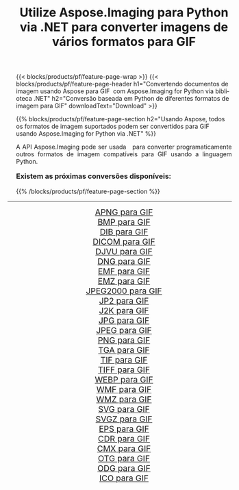 ﻿---
title: Utilize Aspose.Imaging para Python via .NET para converter imagens de vários formatos para GIF 
weight: 3920
url: /pt/python-net/conversion/to/gif/ 
lang: pt
langdirlevel: 2
locales: zh-hans,ja,it,ru,de,es,fr,nl,id,lt,pl,pt,vi,tr,ko,zh-hant,ar,hi,th,sv,cs,uk,he
description: Você pode usar Aspose.Imaging para Python via biblioteca .NET para converter de uma variedade de formatos para GIF
---

{{< blocks/products/pf/feature-page-wrap >}}
{{< blocks/products/pf/feature-page-header h1="Convertendo documentos de imagem usando Aspose para GIF  com Aspose.Imaging for Python via biblioteca .NET" h2="Conversão baseada em Python de diferentes formatos de imagem para GIF" downloadText="Download" >}}


{{% blocks/products/pf/feature-page-section  h2="Usando Aspose, todos os formatos de imagem suportados podem ser convertidos para GIF usando Aspose.Imaging for Python via .NET" %}}
<p align=justify>A API Aspose.Imaging pode ser usada   para converter programaticamente outros formatos de imagem compatíveis para GIF usando a linguagem Python.</p>
<h3 style="margin-top:16px;">
Existem as próximas conversões disponíveis:
</h3>
{{% /blocks/products/pf/feature-page-section %}}
<div class="container-fluid productfamilypage bg-gray">
    <div class="convertypes bg-gray agp-content section">
        <div class="container">
		<hr style="margin-left:-20px;"/>
		<div class="row other-converters" style="gap: 10px;font-size: 19px;text-align:center;">
		    <div class='col-md-3 other-converter remove-lp remove-rp'><a href="/imaging/pt/python-net/conversion/apng-to-gif/" style="padding:15px;">APNG para GIF</a></div>
<div class='col-md-3 other-converter remove-lp remove-rp'><a href="/imaging/pt/python-net/conversion/bmp-to-gif/" style="padding:15px;">BMP para GIF</a></div>
<div class='col-md-3 other-converter remove-lp remove-rp'><a href="/imaging/pt/python-net/conversion/dib-to-gif/" style="padding:15px;">DIB para GIF</a></div>
<div class='col-md-3 other-converter remove-lp remove-rp'><a href="/imaging/pt/python-net/conversion/dicom-to-gif/" style="padding:15px;">DICOM para GIF</a></div>
<div class='col-md-3 other-converter remove-lp remove-rp'><a href="/imaging/pt/python-net/conversion/djvu-to-gif/" style="padding:15px;">DJVU para GIF</a></div>
<div class='col-md-3 other-converter remove-lp remove-rp'><a href="/imaging/pt/python-net/conversion/dng-to-gif/" style="padding:15px;">DNG para GIF</a></div>
<div class='col-md-3 other-converter remove-lp remove-rp'><a href="/imaging/pt/python-net/conversion/emf-to-gif/" style="padding:15px;">EMF para GIF</a></div>
<div class='col-md-3 other-converter remove-lp remove-rp'><a href="/imaging/pt/python-net/conversion/emz-to-gif/" style="padding:15px;">EMZ para GIF</a></div>
<div class='col-md-3 other-converter remove-lp remove-rp'><a href="/imaging/pt/python-net/conversion/jpeg2000-to-gif/" style="padding:15px;">JPEG2000 para GIF</a></div>
<div class='col-md-3 other-converter remove-lp remove-rp'><a href="/imaging/pt/python-net/conversion/jp2-to-gif/" style="padding:15px;">JP2 para GIF</a></div>
<div class='col-md-3 other-converter remove-lp remove-rp'><a href="/imaging/pt/python-net/conversion/j2k-to-gif/" style="padding:15px;">J2K para GIF</a></div>
<div class='col-md-3 other-converter remove-lp remove-rp'><a href="/imaging/pt/python-net/conversion/jpg-to-gif/" style="padding:15px;">JPG para GIF</a></div>
<div class='col-md-3 other-converter remove-lp remove-rp'><a href="/imaging/pt/python-net/conversion/jpeg-to-gif/" style="padding:15px;">JPEG para GIF</a></div>
<div class='col-md-3 other-converter remove-lp remove-rp'><a href="/imaging/pt/python-net/conversion/png-to-gif/" style="padding:15px;">PNG para GIF</a></div>
<div class='col-md-3 other-converter remove-lp remove-rp'><a href="/imaging/pt/python-net/conversion/tga-to-gif/" style="padding:15px;">TGA para GIF</a></div>
<div class='col-md-3 other-converter remove-lp remove-rp'><a href="/imaging/pt/python-net/conversion/tif-to-gif/" style="padding:15px;">TIF para GIF</a></div>
<div class='col-md-3 other-converter remove-lp remove-rp'><a href="/imaging/pt/python-net/conversion/tiff-to-gif/" style="padding:15px;">TIFF para GIF</a></div>
<div class='col-md-3 other-converter remove-lp remove-rp'><a href="/imaging/pt/python-net/conversion/webp-to-gif/" style="padding:15px;">WEBP para GIF</a></div>
<div class='col-md-3 other-converter remove-lp remove-rp'><a href="/imaging/pt/python-net/conversion/wmf-to-gif/" style="padding:15px;">WMF para GIF</a></div>
<div class='col-md-3 other-converter remove-lp remove-rp'><a href="/imaging/pt/python-net/conversion/wmz-to-gif/" style="padding:15px;">WMZ para GIF</a></div>
<div class='col-md-3 other-converter remove-lp remove-rp'><a href="/imaging/pt/python-net/conversion/svg-to-gif/" style="padding:15px;">SVG para GIF</a></div>
<div class='col-md-3 other-converter remove-lp remove-rp'><a href="/imaging/pt/python-net/conversion/svgz-to-gif/" style="padding:15px;">SVGZ para GIF</a></div>
<div class='col-md-3 other-converter remove-lp remove-rp'><a href="/imaging/pt/python-net/conversion/eps-to-gif/" style="padding:15px;">EPS para GIF</a></div>
<div class='col-md-3 other-converter remove-lp remove-rp'><a href="/imaging/pt/python-net/conversion/cdr-to-gif/" style="padding:15px;">CDR para GIF</a></div>
<div class='col-md-3 other-converter remove-lp remove-rp'><a href="/imaging/pt/python-net/conversion/cmx-to-gif/" style="padding:15px;">CMX para GIF</a></div>
<div class='col-md-3 other-converter remove-lp remove-rp'><a href="/imaging/pt/python-net/conversion/otg-to-gif/" style="padding:15px;">OTG para GIF</a></div>
<div class='col-md-3 other-converter remove-lp remove-rp'><a href="/imaging/pt/python-net/conversion/odg-to-gif/" style="padding:15px;">ODG para GIF</a></div>
<div class='col-md-3 other-converter remove-lp remove-rp'><a href="/imaging/pt/python-net/conversion/ico-to-gif/" style="padding:15px;">ICO para GIF</a></div>
                </div>
        </div>
    </div>
</div>
<br/>

